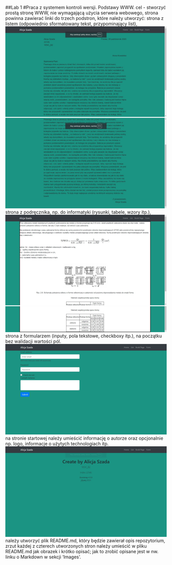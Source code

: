 ##Lab 1
#Praca z systemem kontroli wersji. Podstawy WWW.
cel - stworzyć prostą stronę WWW, nie wymagającą użycia serwera webowego,
strona powinna zawierać linki do trzech podstron, które należy utworzyć:
strona z listem (odpowiednio sformatowany tekst, przypominający list),
![](Lab1/Screen/List1.jpg)
![](Lab1/Screen/List2.jpg)
strona z podręcznika, np. do informatyki (rysunki, tabele, wzory itp.),
![](Lab1/Screen/BookPage.jpg)
![](Lab1/Screen/BookPage2.jpg)
strona z formularzem (inputy, pola tekstowe, checkboxy itp.), na początku bez walidacji wartości pól.
![](Lab1/Screen/FormPage.jpg)
na stronie startowej należy umieścić informację o autorze oraz opcjonalnie np. logo, informacje o użytych technologiach itp.
![](Lab1/Screen/HomePage.jpg)
należy utworzyć plik README.md, który będzie zawierał opis repozytorium,
zrzut każdej z czterech utworzonych stron należy umieścić w pliku README.md jak obrazek i krótko opisać; jak to zrobić opisane jest w nw. linku o Markdown w sekcji ‘Images’.
